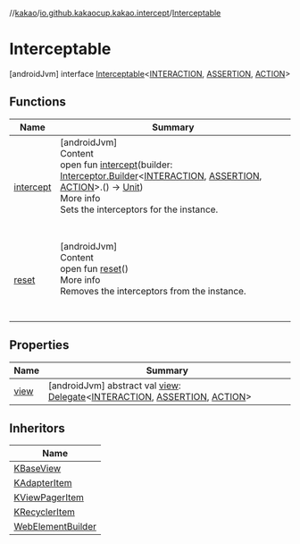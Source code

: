 //[kakao](../../../index.md)/[io.github.kakaocup.kakao.intercept](../index.md)/[Interceptable](index.md)



# Interceptable  
 [androidJvm] interface [Interceptable](index.md)<[INTERACTION](index.md), [ASSERTION](index.md), [ACTION](index.md)>   


## Functions  
  
|  Name |  Summary | 
|---|---|
| <a name="io.github.kakaocup.kakao.intercept/Interceptable/intercept/#kotlin.Function1[io.github.kakaocup.kakao.intercept.Interceptor.Builder[TypeParam(bounds=[kotlin.Any?]),TypeParam(bounds=[kotlin.Any?]),TypeParam(bounds=[kotlin.Any?])],kotlin.Unit]/PointingToDeclaration/"></a>[intercept](intercept.md)| <a name="io.github.kakaocup.kakao.intercept/Interceptable/intercept/#kotlin.Function1[io.github.kakaocup.kakao.intercept.Interceptor.Builder[TypeParam(bounds=[kotlin.Any?]),TypeParam(bounds=[kotlin.Any?]),TypeParam(bounds=[kotlin.Any?])],kotlin.Unit]/PointingToDeclaration/"></a>[androidJvm]  <br>Content  <br>open fun [intercept](intercept.md)(builder: [Interceptor.Builder](../-interceptor/-builder/index.md)<[INTERACTION](index.md), [ASSERTION](index.md), [ACTION](index.md)>.() -> [Unit](https://kotlinlang.org/api/latest/jvm/stdlib/kotlin/-unit/index.html))  <br>More info  <br>Sets the interceptors for the instance.  <br><br><br>|
| <a name="io.github.kakaocup.kakao.intercept/Interceptable/reset/#/PointingToDeclaration/"></a>[reset](reset.md)| <a name="io.github.kakaocup.kakao.intercept/Interceptable/reset/#/PointingToDeclaration/"></a>[androidJvm]  <br>Content  <br>open fun [reset](reset.md)()  <br>More info  <br>Removes the interceptors from the instance.  <br><br><br>|


## Properties  
  
|  Name |  Summary | 
|---|---|
| <a name="io.github.kakaocup.kakao.intercept/Interceptable/view/#/PointingToDeclaration/"></a>[view](view.md)| <a name="io.github.kakaocup.kakao.intercept/Interceptable/view/#/PointingToDeclaration/"></a> [androidJvm] abstract val [view](view.md): [Delegate](../../io.github.kakaocup.kakao.delegate/-delegate/index.md)<[INTERACTION](index.md), [ASSERTION](index.md), [ACTION](index.md)>   <br>|


## Inheritors  
  
|  Name | 
|---|
| <a name="io.github.kakaocup.kakao.common.views/KBaseView///PointingToDeclaration/"></a>[KBaseView](../../io.github.kakaocup.kakao.common.views/-k-base-view/index.md)|
| <a name="io.github.kakaocup.kakao.list/KAdapterItem///PointingToDeclaration/"></a>[KAdapterItem](../../io.github.kakaocup.kakao.list/-k-adapter-item/index.md)|
| <a name="io.github.kakaocup.kakao.pager2/KViewPagerItem///PointingToDeclaration/"></a>[KViewPagerItem](../../io.github.kakaocup.kakao.pager2/-k-view-pager-item/index.md)|
| <a name="io.github.kakaocup.kakao.recycler/KRecyclerItem///PointingToDeclaration/"></a>[KRecyclerItem](../../io.github.kakaocup.kakao.recycler/-k-recycler-item/index.md)|
| <a name="io.github.kakaocup.kakao.web/WebElementBuilder///PointingToDeclaration/"></a>[WebElementBuilder](../../io.github.kakaocup.kakao.web/-web-element-builder/index.md)|

